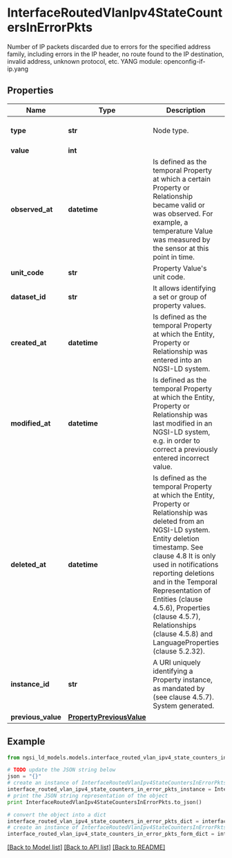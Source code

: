 # InterfaceRoutedVlanIpv4StateCountersInErrorPkts

Number of IP packets discarded due to errors for the specified address family, including errors in the IP header, no route found to the IP destination, invalid address, unknown protocol, etc.  YANG module: openconfig-if-ip.yang 

## Properties

Name | Type | Description | Notes
------------ | ------------- | ------------- | -------------
**type** | **str** | Node type.  | [optional] [default to 'Property']
**value** | **int** |  | 
**observed_at** | **datetime** | Is defined as the temporal Property at which a certain Property or Relationship became valid or was observed. For example, a temperature Value was measured by the sensor at this point in time.  | [optional] 
**unit_code** | **str** | Property Value&#39;s unit code.  | [optional] 
**dataset_id** | **str** | It allows identifying a set or group of property values.  | [optional] 
**created_at** | **datetime** | Is defined as the temporal Property at which the Entity, Property or Relationship was entered into an NGSI-LD system.  | [optional] [readonly] 
**modified_at** | **datetime** | Is defined as the temporal Property at which the Entity, Property or Relationship was last modified in an NGSI-LD system, e.g. in order to correct a previously entered incorrect value.  | [optional] [readonly] 
**deleted_at** | **datetime** | Is defined as the temporal Property at which the Entity, Property or Relationship was deleted from an NGSI-LD system.  Entity deletion timestamp. See clause 4.8 It is only used in notifications reporting deletions and in the Temporal Representation of Entities (clause 4.5.6), Properties (clause 4.5.7), Relationships (clause 4.5.8) and LanguageProperties (clause 5.2.32).  | [optional] [readonly] 
**instance_id** | **str** | A URI uniquely identifying a Property instance, as mandated by (see clause 4.5.7). System generated.  | [optional] [readonly] 
**previous_value** | [**PropertyPreviousValue**](PropertyPreviousValue.md) |  | [optional] 

## Example

```python
from ngsi_ld_models.models.interface_routed_vlan_ipv4_state_counters_in_error_pkts import InterfaceRoutedVlanIpv4StateCountersInErrorPkts

# TODO update the JSON string below
json = "{}"
# create an instance of InterfaceRoutedVlanIpv4StateCountersInErrorPkts from a JSON string
interface_routed_vlan_ipv4_state_counters_in_error_pkts_instance = InterfaceRoutedVlanIpv4StateCountersInErrorPkts.from_json(json)
# print the JSON string representation of the object
print InterfaceRoutedVlanIpv4StateCountersInErrorPkts.to_json()

# convert the object into a dict
interface_routed_vlan_ipv4_state_counters_in_error_pkts_dict = interface_routed_vlan_ipv4_state_counters_in_error_pkts_instance.to_dict()
# create an instance of InterfaceRoutedVlanIpv4StateCountersInErrorPkts from a dict
interface_routed_vlan_ipv4_state_counters_in_error_pkts_form_dict = interface_routed_vlan_ipv4_state_counters_in_error_pkts.from_dict(interface_routed_vlan_ipv4_state_counters_in_error_pkts_dict)
```
[[Back to Model list]](../README.md#documentation-for-models) [[Back to API list]](../README.md#documentation-for-api-endpoints) [[Back to README]](../README.md)


